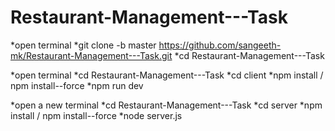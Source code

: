 # Restaurant-Management---Task
*open terminal 
  *git clone -b master https://github.com/sangeeth-mk/Restaurant-Management---Task.git
  *cd Restaurant-Management---Task

*open terminal 
  *cd Restaurant-Management---Task
  *cd client
  *npm install / npm install--force
  *npm run dev

*open a new terminal
  *cd Restaurant-Management---Task
  *cd server
  *npm install / npm install--force
  *node server.js
   
  
